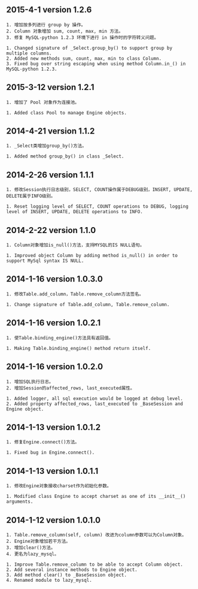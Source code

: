 2015-4-1 version 1.2.6
--------------------------

    1. 增加按多列进行 group by 操作。
    2. Column 对象增加 sum, count, max, min 方法。
    3. 修复 MySQL-python 1.2.3 环境下进行 in 操作时的字符转义问题。

    1. Changed signature of _Select.group_by() to support group by multiple columns.
    2. Added new methods sum, count, max, min to class Column.
    3. Fixed bug over string escaping when using method Column.in_() in MySQL-python 1.2.3.


2015-3-12 version 1.2.1
----------------------------

    1. 增加了 Pool 对象作为连接池。

    1. Added class Pool to manage Engine objects.


2014-4-21 version 1.1.2
----------------------------

    1. _Select类增加group_by()方法。

    1. Added method group_by() in class _Select.


2014-2-26 version 1.1.1
----------------------------

    1. 修改Session执行日志级别，SELECT, COUNT操作属于DEBUG级别，INSERT, UPDATE, DELETE属于INFO级别。

    1. Reset logging level of SELECT, COUNT operations to DEBUG, logging level of INSERT, UPDATE, DELETE operations to INFO.


2014-2-22 version 1.1.0
----------------------------

    1. Column对象增加is_null()方法，支持MYSQL的IS NULL语句。

    1. Improved object Column by adding method is_null() in order to support MySql syntax IS NULL.


2014-1-16 version 1.0.3.0
------------------------------

    1. 修改Table.add_column，Table.remove_column方法签名。

    1. Change signature of Table.add_column, Table.remove_column.


2014-1-16 version 1.0.2.1
------------------------------

    1. 使Table.binding_engine()方法具有返回值。

    1. Making Table.binding_engine() method return itself.


2014-1-16 version 1.0.2.0
------------------------------

    1. 增加SQL执行日志。
    2. 增加Session的affected_rows, last_executed属性。

    1. Added logger, all sql execution would be logged at debug level.
    2. Added property affected_rows, last_executed to _BaseSession and Engine object.


2014-1-13 version 1.0.1.2
------------------------------

    1. 修复Engine.connect()方法。

    1. Fixed bug in Engine.connect().


2014-1-13 version 1.0.1.1
------------------------------

    1. 修改Engine对象接收charset作为初始化参数。

    1. Modified class Engine to accept charset as one of its __init__() arguments.


2014-1-12 version 1.0.1.0
------------------------------

    1. Table.remove_column(self, column) 改进为column参数可以为Column对象。
    2. Engine对象增加若干方法。
    3. 增加clear()方法。
    4. 更名为lazy_mysql。

    1. Improve Table.remove_column to be able to accept Column object.
    2. Add several instance methods to Engine object.
    3. Add method clear() to _BaseSession object.
    4. Renamed module to lazy_mysql.